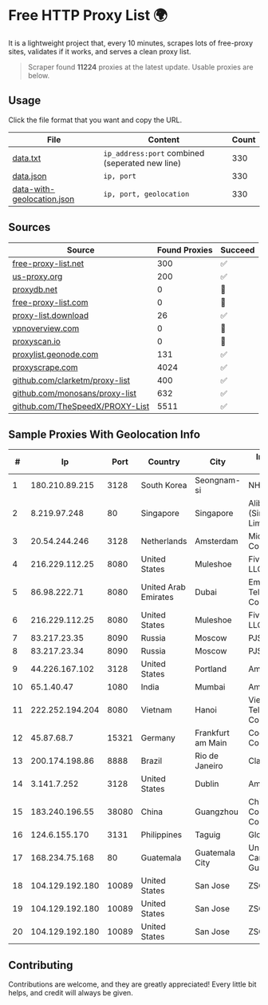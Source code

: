 
# Free HTTP Proxy List 🌍

It is a lightweight project that, every 10 minutes, scrapes lots of free-proxy sites, validates if it works, and serves a clean proxy list.


> Scraper found **11224** proxies at the latest update. Usable proxies are below.

## Usage

Click the file format that you want and copy the URL.


|File|Content|Count|
|----|-------|-----|
|[data.txt](https://raw.githubusercontent.com/themiralay/Proxy-List-World/master/data.txt)|`ip_address:port` combined (seperated new line)|330|
|[data.json](https://raw.githubusercontent.com/themiralay/Proxy-List-World/master/data.json)|`ip, port`|330|
|[data-with-geolocation.json](https://raw.githubusercontent.com/themiralay/Proxy-List-World/master/data-with-geolocation.json)|`ip, port, geolocation`|330|

## Sources

|Source|Found Proxies|Succeed|
|------|-------------|-------|
|[free-proxy-list.net](https://free-proxy-list.net)|300|✅|
|[us-proxy.org](https://www.us-proxy.org)|200|✅|
|[proxydb.net](http://proxydb.net)|0|🚫|
|[free-proxy-list.com](https://free-proxy-list.com/?page=&port=&type%5B%5D=http&type%5B%5D=https&up_time=0&search=Search)|0|🚫|
|[proxy-list.download](https://www.proxy-list.download/HTTP)|26|✅|
|[vpnoverview.com](https://vpnoverview.com/privacy/anonymous-browsing/free-proxy-servers)|0|🚫|
|[proxyscan.io](https://www.proxyscan.io)|0|🚫|
|[proxylist.geonode.com](https://proxylist.geonode.com/api/proxy-list?limit=300&page=1&sort_by=lastChecked&sort_type=desc&protocols=http,https)|131|✅|
|[proxyscrape.com](https://api.proxyscrape.com/v2/?request=displayproxies&protocol=http&timeout=10000&country=all&ssl=all&anonymity=all)|4024|✅|
|[github.com/clarketm/proxy-list](https://raw.githubusercontent.com/clarketm/proxy-list/master/proxy-list-raw.txt)|400|✅|
|[github.com/monosans/proxy-list](https://raw.githubusercontent.com/monosans/proxy-list/main/proxies/http.txt)|632|✅|
|[github.com/TheSpeedX/PROXY-List](https://raw.githubusercontent.com/TheSpeedX/PROXY-List/master/http.txt)|5511|✅|


## Sample Proxies With Geolocation Info

|#|Ip|Port|Country|City|Internet Service Provider|
|-|--|----|-------|----|-------------------------|
|1|180.210.89.215|3128|South Korea|Seongnam-si|NHNCLOUD|
|2|8.219.97.248|80|Singapore|Singapore|Alibaba Cloud (Singapore) Private Limited|
|3|20.54.244.246|3128|Netherlands|Amsterdam|Microsoft Corporation|
|4|216.229.112.25|8080|United States|Muleshoe|Five Area Systems, LLC|
|5|86.98.222.71|8080|United Arab Emirates|Dubai|Emirates Telecommunications Corporation|
|6|216.229.112.25|8080|United States|Muleshoe|Five Area Systems, LLC|
|7|83.217.23.35|8090|Russia|Moscow|PJSC Rostelecom|
|8|83.217.23.34|8090|Russia|Moscow|PJSC Rostelecom|
|9|44.226.167.102|3128|United States|Portland|Amazon.com, Inc.|
|10|65.1.40.47|1080|India|Mumbai|Amazon.com|
|11|222.252.194.204|8080|Vietnam|Hanoi|VietNam Post and Telecom Corporation|
|12|45.87.68.7|15321|Germany|Frankfurt am Main|Cogent Communications|
|13|200.174.198.86|8888|Brazil|Rio de Janeiro|Claro S.A|
|14|3.141.7.252|3128|United States|Dublin|Amazon.com, Inc.|
|15|183.240.196.55|38080|China|Guangzhou|China Mobile Communications Corporation|
|16|124.6.155.170|3131|Philippines|Taguig|Globe Telecom|
|17|168.234.75.168|80|Guatemala|Guatemala City|Universidad de San Carlos de Guatemala|
|18|104.129.192.180|10089|United States|San Jose|ZSCALER, INC.|
|19|104.129.192.180|10089|United States|San Jose|ZSCALER, INC.|
|20|104.129.192.180|10089|United States|San Jose|ZSCALER, INC.|



## Contributing

Contributions are welcome, and they are greatly appreciated! Every
little bit helps, and credit will always be given.

